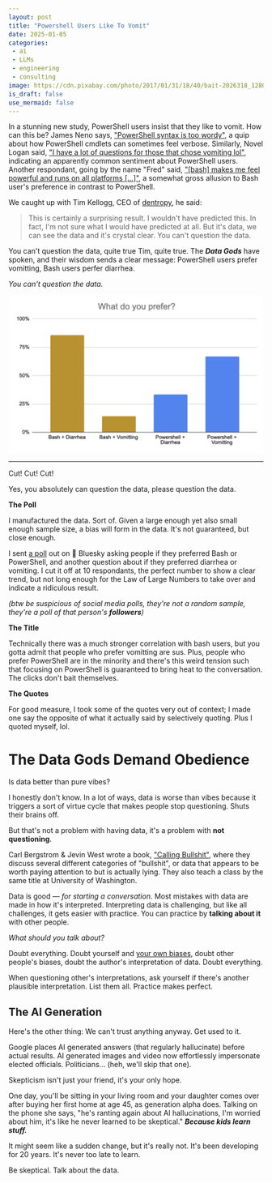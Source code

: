 ```yaml
---
layout: post
title: "Powershell Users Like To Vomit"
date: 2025-01-05
categories:
 - ai
 - LLMs
 - engineering
 - consulting
image: https://cdn.pixabay.com/photo/2017/01/31/18/40/bait-2026318_1280.png
is_draft: false
use_mermaid: false
---
```


In a stunning new study, PowerShell users insist that they like to vomit. How can this be?
James Neno says, ["PowerShell syntax is too wordy"](https://bsky.app/profile/jamesneno.bsky.social/post/3lezozkyjm22p),
a quip about how PowerShell cmdlets can sometimes feel verbose. Similarly, Novel Logan said,
["I have a lot of questions for those that chose vomiting lol"](https://bsky.app/profile/doublepluskombucha.com/post/3lez47uzn2k2z),
indicating an apparently common sentiment about PowerShell users.
Another respondant, going by the name "Fred" said, 
["[bash] makes me feel powerful and runs on all platforms [...]"](https://bsky.app/profile/psfred.bsky.social/post/3lezkp35qgk2y),
a somewhat gross allusion to Bash user's preference in contrast to PowerShell.

We caught up with Tim Kellogg, CEO of [dentropy](https://www.getdentropy.com/), he said:

> This is certainly a surprising result. I wouldn't have predicted this. In fact, I'm not sure
> what I would have predicted at all. But it's data, we can see the data and it's crystal
> clear. You can't question the data.

You can't question the data, quite true Tim, quite true. The _**Data Gods**_ have spoken, and their
wisdom sends a clear message: PowerShell users prefer vomitting, Bash users perfer diarrhea.

_You can't question the data._

![A screenshot of a bar chart made in Excel. Bash+Diarrhea=86%, Bash+Vomitting=14%, PowerShell+Diarrhea=33%, PowerShell+Vomitting=66%](/images/bash-v-powershell.png)

------------
Cut! Cut! Cut!

Yes, you absolutely can question the data, please question the data.


**The Poll**

I manufactured the data. Sort of.
Given a large enough yet also small enough sample size, a bias will form in the data. It's not guaranteed,
but close enough. 

I sent [a poll][poll] out on 🦋 Bluesky asking people if they preferred Bash or PowerShell, and another 
question about if they preferred diarrhea or vomiting. I cut it off at 10 respondants, the perfect number
to show a clear trend, but not long enough for the Law of Large Numbers to take over and indicate a ridiculous
result.

_(btw be suspicious of social media polls, they're not a random sample, they're a poll of that person's **followers**)_

**The Title**

Technically there was a much stronger correlation with bash users, but you gotta admit that people who prefer
vomitting are sus. Plus, people who prefer PowerShell are in the minority and there's this weird tension such
that focusing on PowerShell is guaranteed to bring heat to the conversation. The clicks don't bait themselves.

**The Quotes**

For good measure, I took some of the quotes very out of context; I made one say the
opposite of what it actually said by selectively quoting. Plus I quoted myself, lol.


# The Data Gods Demand Obedience
Is data better than pure vibes?

I honestly don't know. In a lot of ways, data is worse than vibes because it triggers a sort of 
virtue cycle that makes people stop questioning. Shuts their brains off.

But that's not a problem with having data, it's a problem with **not questioning**.

Carl Bergstrom & Jevin West wrote a book, ["Calling Bullshit"][bs], where they discuss several different
categories of "bullshit", or data that appears to be worth paying attention to but is actually lying. They also
teach a class by the same title at University of Washington.

Data is good — _for starting a conversation_. Most mistakes with data are made in how it's interpreted.
Interpreting data is challenging, but like all challenges, it gets easier with practice. You can practice
by **talking about it** with other people.

_What should you talk about?_ 

Doubt everything. Doubt yourself and [your own biases][vlog], doubt other people's biases, doubt the author's
interpretation of data. Doubt everything.

When questioning other's interpretations, ask yourself if there's another plausible interpretation. List 
them all. Practice makes perfect.

## The AI Generation
Here's the other thing: We can't trust anything anyway. Get used to it.

Google places AI generated answers (that regularly hallucinate) before actual results. AI generated images
and video now effortlessly impersonate elected officials. Politicians... (heh, we'll skip that one).

Skepticism isn't just your friend, it's your only hope. 

One day, you'll be sitting in your living room and your daughter comes over after buying her first home at
age 45, as generation alpha does. Talking on the phone she says, "he's ranting again about AI hallucinations, 
I'm worried about him, it's like he never learned to be skeptical." _**Because kids learn stuff.**_

It might seem like a sudden change, but it's really not. It's been developing for 20 years. 
It's never too late to learn.

Be skeptical. Talk about the data.


 [poll]: https://bsky.app/profile/timkellogg.me/post/3leyxxjm6i22l
 [bs]: https://callingbullshit.org/
 [vlog]: https://www.youtube.com/watch?v=ThJvnHkYFmQ
